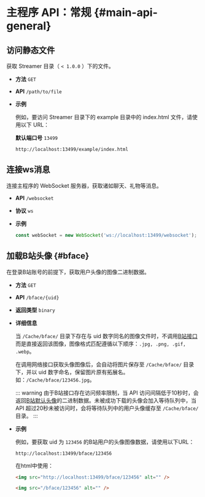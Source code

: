 # 主程序 API：常规 {#main-api-general}

## 访问静态文件

获取 Streamer 目录（ `< 1.0.0` ）下的文件。

- **方法** `GET`

- **API** `/path/to/file`

- **示例**

  例如，要访问 Streamer 目录下的 example 目录中的 index.html 文件，请使用以下 URL：

  **默认端口号** `13499`

  ```url
  http://localhost:13499/example/index.html
  ```

## 连接ws消息

连接主程序的 WebSocket 服务器，获取诸如聊天、礼物等消息。

- **API** `/websocket`

- **协议** `ws`

- **示例**

  ```js
  const webSocket = new WebSocket('ws://localhost:13499/websocket');
  ```

## 加载B站头像 {#bface}

在登录B站账号的前提下，获取用户头像的图像二进制数据。

- **方法** `GET`

- **API** `/bface/{uid}`

- **返回类型** `binary`

- **详细信息**

  当 `/Cache/bface/` 目录下存在与 uid 数字同名的图像文件时，不调用[B站接口](https://api.bilibili.com/x/web-interface/card)而是直接返回该图像，图像格式匹配遵循以下顺序：`.jpg, .png, .gif, .webp`。

  在调用网络接口获取头像图像后，会自动将图片保存至 `/Cache/bface/` 目录下，并以 uid 数字命名，保留图片原有拓展名。如：`/Cache/bface/123456.jpg`。

  ::: warning
  由于B站接口存在访问频率限制，当 API 访问间隔低于10秒时，会返回[B站默认头像](https://i0.hdslb.com/bfs/face/member/noface.jpg)的二进制数据。未被成功下载的头像会加入等待队列中，当 API 超过20秒未被访问时，会将等待队列中的用户头像缓存至 `/Cache/bface/` 目录。
  :::

- **示例**

  例如，要获取 uid 为 `123456` 的B站用户的头像图像数据，请使用以下URL：

  ```url
  http://localhost:13499/bface/123456
  ```

  在html中使用：
  ```html
  <img src="http://localhost:13499/bface/123456" alt="" />

  <img src="/bface/123456" alt="" />
  ```